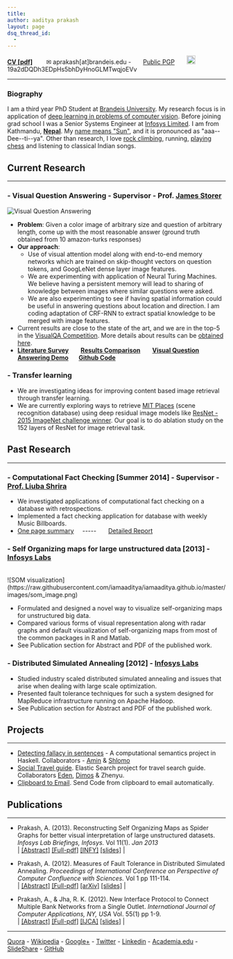```yaml
---
title: 
author: aaditya prakash
layout: page
dsq_thread_id:
  - 
---
```

[**CV [pdf]**](http://www.cs.brandeis.edu//~aprakash/CV.pdf)  &nbsp;&nbsp;&nbsp;&nbsp;&nbsp;&nbsp; ✉ aprakash[at]brandeis.edu - &nbsp;&nbsp;&nbsp;&nbsp;&nbsp;&nbsp;[Public PGP](https://raw.githubusercontent.com/iamaaditya/iamaaditya.github.io/master/pgp_public_aaditya.txt)  &nbsp;&nbsp;&nbsp;&nbsp;&nbsp;&nbsp;<img src="http://bitcoinsymbol.org/i/old-bitcoin-logo.svg" width="20px" height="20px" /> 19a2dDQDh3EDpHs5bhDyHnoGLMTwqjoEVv 

* * *

### <a name="biography" id="biography"></a>Biography

I am a third year PhD Student at [Brandeis University](http://www.brandeis.edu/). My research focus is in application of [deep learning in problems of computer vision]({{site.baseurl}}/notes/research/). Before joining grad school I was a Senior Systems Engineer at [Infosys Limited](https://www.infosys.com/). I am from Kathmandu, [**Nepal**](https://media.gadventures.com/media-server/image_library/Nepal-Himalaya-Mountains-Annapurna-Pokhara-Prayer-Flags-IS-027332084-Lg-RGB.jpg). My [name means "Sun"]({{site.baseurl}}/notes/name/), and it is pronounced as "aaa--Dee--ti--ya". Other than research, I love [rock climbing]({{site.baseurl}}/notes/climbing/), running, [playing chess]({{site.baseurl}}/notes/chess/) and listening to classical Indian songs. 


## Current Research
* * *

### - Visual Question Answering - Supervisor - Prof. [James Storer](http://www.cs.brandeis.edu/~storer/)
![Visual Question Answering]( http://visualqa.org/static/img/teaser_small.jpg )

* __Problem__: Given a color image of arbitrary size and question of arbitrary length, come up with the most reasonable answer (ground truth obtained from 10 amazon-turks responses)
* __Our approach__: 
  * Use of visual attention model along with end-to-end memory networks which are trained on skip-thought vectors on question tokens, and GoogLeNet dense layer image features. 
  * We are experimenting with application of Neural Turing Machines. We believe having a persistent memory will lead to sharing of knowledge between images where similar questions were asked. 
  * We are also experimenting to see if having spatial information could be useful in answering questions about location and direction. I am coding adaptation of CRF-RNN to extract spatial knowledge to be merged with image features.
* Current results are close to the state of the art, and we are in the top-5 in the [VisualQA Competition](http://visualqa.org/challenge.html). More details about results can be [obtained here]({{site.baseurl}}/research/).
* [__Literature Survey__]({{site.baseurl}}/research/literature/) &nbsp;  &nbsp;  &nbsp;  [__Results Comparison__](http://gpgpu.cs-i.brandeis.edu/shankar/submissions_vqa/project_comparison/comparison_mar31.html) &nbsp;  &nbsp;  &nbsp;  [__Visual Question Answering Demo__]({{site.baseurl}}/2016/04/visual_question_answering_demo_notebook) &nbsp;&nbsp;&nbsp;&nbsp;&nbsp;[__Github Code__](https://github.com/iamaaditya/VQA_Demo)

### - Transfer learning
 
* We are investigating ideas for improving content based image retrieval through transfer learning. 
* We are currently exploring ways to retrieve [MIT Places](http://places.csail.mit.edu/) (scene recognition database) using deep residual image models like [ResNet - 2015 ImageNet challenge winner](http://research.microsoft.com/en-us/um/people/kahe/ilsvrc15/ilsvrc2015_deep_residual_learning_kaiminghe.pdf). Our goal is to do ablation study on the 152 layers of ResNet for image retrieval task. 

## Past Research
* * *

### - Computational Fact Checking [Summer 2014]  - Supervisor - [Prof. Liuba Shrira](http://www.cs.brandeis.edu/~liuba/)

* We investigated applications of computational fact checking on a database with retrospections.
* Implemented a fact checking application for database with weekly Music Billboards.
* [One page summary](https://drive.google.com/open?id=0Bw852LkIy1pXaG1ZN0l2R0M2Zms) &nbsp;&nbsp;&nbsp;&nbsp;-----&nbsp;&nbsp;&nbsp;&nbsp;&nbsp;&nbsp; [Detailed Report](https://drive.google.com/open?id=0Bw852LkIy1pXWEF5Nkt6aUp2UVk)

### - Self Organizing maps for large unstructured data [2013] - [Infosys Labs](http://www.infosysblogs.com/infosys-labs/bloggers.html) 
<br />
![SOM visualization](https://raw.githubusercontent.com/iamaaditya/iamaaditya.github.io/master/images/som_image.png) 


* Formulated and designed a novel way to visualize self-organizing maps for unstructured big data.<br />
* Compared various forms of visual representation along with radar graphs and default visualization of self-organizing maps from most of the common packages in R and Matlab.<br />
* See Publication section for Abstract and PDF of the published work.


### - Distributed Simulated Annealing [2012] - [Infosys Labs](http://www.infosysblogs.com/infosys-labs/bloggers.html) 

* Studied industry scaled distributed simulated annealing and issues that arise when dealing with large scale optimization.
* Presented fault tolerance techniques for such a system designed for MapReduce infrastructure running on Apache Hadoop.
* See Publication section for Abstract and PDF of the published work.


## Projects
* * *

* [Detecting fallacy in sentences](https://github.com/gekonwi/brandeis.semantics.final_project) - A computational semantics project in Haskell. Collaborators - [Amin](https://github.com/amsa) & [Shlomo](https://github.com/gekonwi)
* [Social Travel guide](https://github.com/edenzik/elastiCity). Elastic Search project for travel search guide. Collaborators [Eden](https://github.com/edenzik), [Dimos](https://github.com/dimstamat) & Zhenyu.
* [Clipboard to Email](https://github.com/iamaaditya/Clipboard_to_Email). Send Code from clipboard to email automatically.



## Publications
* * *

*   Prakash, A. (2013). Reconstructing Self Organizing Maps as Spider Graphs for better visual interpretation of large unstructured datasets. _Infosys Lab Briefings, Infosys._ Vol 11(1). _Jan 2013_ <br />
    | [[Abstract]](http://aaditya.info/research/abstract_graph.txt) [[Full-pdf]](http://aaditya.info/research/graph.pdf) [[INFY]](http://www.infosys.com/infosys-labs/publications/infosyslabs-briefings/Pages/bigdata-challenges-opportunities.aspx) [[slides]](http://aaditya.info/research/slides_graph.pdf) |

*   Prakash, A. (2012). Measures of Fault Tolerance in Distributed Simulated Annealing. _Proceedings of International Conference on Perspective of Computer Confluence with Sciences._ Vol 1 pp 111-114\.<br />
    | [[Abstract]](http://aaditya.info/research/abstract_fault.txt) [[Full-pdf]](http://aaditya.info/research/fault.pdf) [[arXiv]](http://arxiv.org/abs/1212.3295) [[slides]](http://aaditya.info/research/slides_fault.pdf) |

*   Prakash, A., & Jha, R. K. (2012). New Interface Protocol to Connect Multiple Bank Networks from a Single Outlet. _International Journal of Computer Applications, NY, USA_ Vol. 55(1) pp 1-9.<br />
    | [[Abstract]](http://aaditya.info/research/abstract_protocol.txt) [[Full-pdf]](http://aaditya.info/research/protocol.pdf) [[IJCA]](http://www.ijcaonline.org/archives/volume55/number12/8804-3034) [[slides]](http://aaditya.info/research/slides_protocol.pdf) |



* * *

[Quora](http://www.quora.com/Aaditya-Prakash) - [Wikipedia](http://en.wikipedia.org/wiki/User:Iamaaditya) - [Google+](https://plus.google.com/u/0/100303074762902184969?rel=author) - [Twitter](http://twitter.com/aaditya_prakash) - [Linkedin](https://in.linkedin.com/in/aaditya-prakash-68453338) - [Academia.edu](http://infosys.academia.edu/aadityaprakash) - [SlideShare](http://www.slideshare.net/aadityaprakash/) - [GitHub](https://github.com/iamaaditya)

